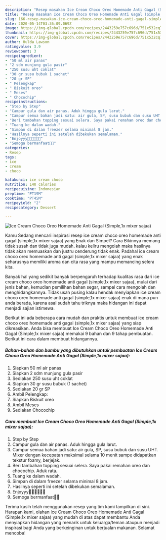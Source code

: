 ```yaml
---
description: "Resep masakan Ice Cream Choco Oreo Homemade Anti Gagal (Simple,1x mixer sajaa) | Cara Membuat Ice Cream Choco Oreo Homemade Anti Gagal (Simple,1x mixer sajaa) Yang Bikin Ngiler"
title: "Resep masakan Ice Cream Choco Oreo Homemade Anti Gagal (Simple,1x mixer sajaa) | Cara Membuat Ice Cream Choco Oreo Homemade Anti Gagal (Simple,1x mixer sajaa) Yang Bikin Ngiler"
slug: 166-resep-masakan-ice-cream-choco-oreo-homemade-anti-gagal-simple-1x-mixer-sajaa-cara-membuat-ice-cream-choco-oreo-homemade-anti-gagal-simple-1x-mixer-sajaa-yang-bikin-ngiler
date: 2020-05-14T03:36:09.069Z
image: https://img-global.cpcdn.com/recipes/2443259e757c696d/751x532cq70/ice-cream-choco-oreo-homemade-anti-gagal-simple1x-mixer-sajaa-foto-resep-utama.jpg
thumbnail: https://img-global.cpcdn.com/recipes/2443259e757c696d/751x532cq70/ice-cream-choco-oreo-homemade-anti-gagal-simple1x-mixer-sajaa-foto-resep-utama.jpg
cover: https://img-global.cpcdn.com/recipes/2443259e757c696d/751x532cq70/ice-cream-choco-oreo-homemade-anti-gagal-simple1x-mixer-sajaa-foto-resep-utama.jpg
author: Hulda Lawson
ratingvalue: 3.9
reviewcount: 3
recipeingredient:
- "50 ml air panas"
- "2 sdm munjung gula pasir"
- "250 susu uht coklat"
- "30 gr susu bubuk 1 sachet"
- "20 gr SP"
- " Pelengkap"
- " Biskuit oreo"
- " Meses"
- " Chocochip"
recipeinstructions:
- "Step by Step"
- "Campur gula dan air panas. Aduk hingga gula larut."
- "Campur semua bahan jadi satu: air gula, SP, susu bubuk dan susu UHT. Mixer dengan kecepatan maksimal selama 10 menit sampe didapatkan tekstur foamy, berjejak."
- "Beri tambahan topping sesuai selera. Saya pakai remahan oreo dan chocochip. Aduk rata."
- "Tuang ke dalam wadah."
- "Simpan di dalam freezer selama minimal 8 jam."
- "Hasilnya seperti ini setelah dibekukan semalaman."
- "Enjoyyy🍦🍦🍦🍨🍨🍨"
- "Semoga bermanfaat🙏😊"
categories:
- Resep
tags:
- ice
- cream
- choco

katakunci: ice cream choco 
nutrition: 140 calories
recipecuisine: Indonesian
preptime: "PT19M"
cooktime: "PT45M"
recipeyield: "2"
recipecategory: Dessert

---
```



![Ice Cream Choco Oreo Homemade Anti Gagal (Simple,1x mixer sajaa)](https://img-global.cpcdn.com/recipes/2443259e757c696d/751x532cq70/ice-cream-choco-oreo-homemade-anti-gagal-simple1x-mixer-sajaa-foto-resep-utama.jpg)

Kamu Sedang mencari inspirasi resep ice cream choco oreo homemade anti gagal (simple,1x mixer sajaa) yang Enak dan Simpel? Cara Bikinnya memang tidak susah dan tidak juga mudah. kalau keliru mengolah maka hasilnya tidak akan memuaskan dan justru cenderung tidak enak. Padahal ice cream choco oreo homemade anti gagal (simple,1x mixer sajaa) yang enak seharusnya memiliki aroma dan cita rasa yang mampu memancing selera kita.

Banyak hal yang sedikit banyak berpengaruh terhadap kualitas rasa dari ice cream choco oreo homemade anti gagal (simple,1x mixer sajaa), mulai dari jenis bahan, kemudian pemilihan bahan segar, sampai cara mengolah dan menghidangkannya. Tidak usah pusing kalau hendak menyiapkan ice cream choco oreo homemade anti gagal (simple,1x mixer sajaa) enak di mana pun anda berada, karena asal sudah tahu triknya maka hidangan ini dapat menjadi sajian istimewa.




Berikut ini ada beberapa cara mudah dan praktis untuk membuat ice cream choco oreo homemade anti gagal (simple,1x mixer sajaa) yang siap dikreasikan. Anda bisa membuat Ice Cream Choco Oreo Homemade Anti Gagal (Simple,1x mixer sajaa) memakai 9 bahan dan 9 tahap pembuatan. Berikut ini cara dalam membuat hidangannya.

<!--inarticleads1-->

##### Bahan-bahan dan bumbu yang dibutuhkan untuk pembuatan Ice Cream Choco Oreo Homemade Anti Gagal (Simple,1x mixer sajaa):

1. Siapkan 50 ml air panas
1. Siapkan 2 sdm munjung gula pasir
1. Sediakan 250 susu uht coklat
1. Siapkan 30 gr susu bubuk (1 sachet)
1. Sediakan 20 gr SP
1. Ambil  Pelengkap:
1. Siapkan  Biskuit oreo
1. Ambil  Meses
1. Sediakan  Chocochip




<!--inarticleads2-->

##### Cara membuat Ice Cream Choco Oreo Homemade Anti Gagal (Simple,1x mixer sajaa):

1. Step by Step
1. Campur gula dan air panas. Aduk hingga gula larut.
1. Campur semua bahan jadi satu: air gula, SP, susu bubuk dan susu UHT. Mixer dengan kecepatan maksimal selama 10 menit sampe didapatkan tekstur foamy, berjejak.
1. Beri tambahan topping sesuai selera. Saya pakai remahan oreo dan chocochip. Aduk rata.
1. Tuang ke dalam wadah.
1. Simpan di dalam freezer selama minimal 8 jam.
1. Hasilnya seperti ini setelah dibekukan semalaman.
1. Enjoyyy🍦🍦🍦🍨🍨🍨
1. Semoga bermanfaat🙏😊




Terima kasih telah menggunakan resep yang tim kami tampilkan di sini. Harapan kami, olahan Ice Cream Choco Oreo Homemade Anti Gagal (Simple,1x mixer sajaa) yang mudah di atas dapat membantu Anda menyiapkan hidangan yang menarik untuk keluarga/teman ataupun menjadi inspirasi bagi Anda yang berkeinginan untuk berjualan makanan. Selamat mencoba!
